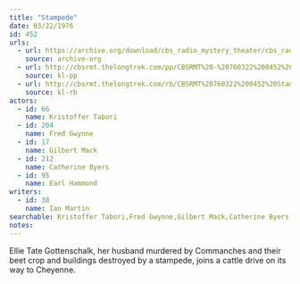 ```yaml
---
title: "Stampede"
date: 03/22/1976
id: 452
urls: 
  - url: https://archive.org/download/cbs_radio_mystery_theater/cbs_radio_mystery_theater-0451-0500.zip/cbs_radio_mystery_theater-0451-0500%2Fcbsrmt_0452_stampede.mp3
    source: archive-org
  - url: http://cbsrmt.thelongtrek.com/pp/CBSRMT%20-%20760322%200452%20Stampede_pp.mp3
    source: kl-pp
  - url: http://cbsrmt.thelongtrek.com/rb/CBSRMT%20760322%200452%20Stampede_wuwm%20recorded%208_6_76%20dropout%20start%20of%20act2.mp3
    source: kl-rb
actors:  
  - id: 66
    name: Kristoffer Tabori  
  - id: 204
    name: Fred Gwynne  
  - id: 17
    name: Gilbert Mack  
  - id: 212
    name: Catherine Byers  
  - id: 95
    name: Earl Hammond
writers:  
  - id: 38
    name: Ian Martin
searchable: Kristoffer Tabori,Fred Gwynne,Gilbert Mack,Catherine Byers,Earl Hammond Ian Martin
notes:  
---
```

Ellie Tate Gottenschalk, her husband murdered by Commanches and their beet crop and buildings destroyed by a stampede, joins a cattle drive on its way to Cheyenne.
